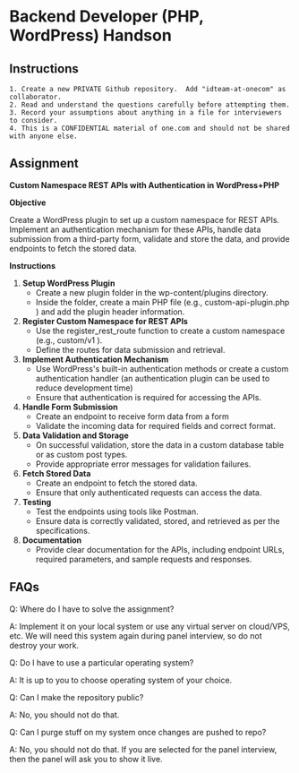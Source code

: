 # Backend Developer (PHP, WordPress) Handson

## Instructions

```
1. Create a new PRIVATE Github repository.  Add "idteam-at-onecom" as collaborator.
2. Read and understand the questions carefully before attempting them.
3. Record your assumptions about anything in a file for interviewers to consider.
4. This is a CONFIDENTIAL material of one.com and should not be shared with anyone else.
```

## Assignment
**Custom Namespace REST APIs with Authentication in WordPress+PHP**

**Objective**

Create a WordPress plugin to set up a custom namespace for REST APIs. Implement an authentication mechanism for these APIs, handle data submission from a third-party form, validate and store the data, and provide endpoints to fetch the stored data.

**Instructions**

1. **Setup WordPress Plugin**
    - Create a new plugin folder in the  wp-content/plugins directory.
    - Inside the folder, create a main PHP file (e.g.,  custom-api-plugin.php ) and add the plugin header information.
2. **Register Custom Namespace for REST APIs**
    - Use the  register\_rest\_route function to create a custom namespace (e.g.,  custom/v1 ).
    - Define the routes for data submission and retrieval.
3. **Implement Authentication Mechanism**
    - Use WordPress's built-in authentication methods or create a custom authentication handler (an authentication plugin can be used to reduce development time)
    - Ensure that authentication is required for accessing the APIs.
4. **Handle Form Submission**
    - Create an endpoint to receive form data from a form
    - Validate the incoming data for required fields and correct format.
5. **Data Validation and Storage**
    - On successful validation, store the data in a custom database table or as custom post types.
    - Provide appropriate error messages for validation failures.
6. **Fetch Stored Data**
    - Create an endpoint to fetch the stored data.
    - Ensure that only authenticated requests can access the data.
7. **Testing**
    - Test the endpoints using tools like Postman.
    - Ensure data is correctly validated, stored, and retrieved as per the specifications.
8. **Documentation**
    - Provide clear documentation for the APIs, including endpoint URLs, required parameters, and sample requests and responses.


## FAQs

Q: Where do I have to solve the assignment?

A: Implement it on your local system or use any virtual server on cloud/VPS, etc. We will need this system again during panel interview, so do not destroy your work.

Q: Do I have to use a particular operating system?

A: It is up to you to choose operating system of your choice.

Q: Can I make the repository public?

A: No, you should not do that.

Q: Can I purge stuff on my system once changes are pushed to repo?

A: No, you should not do that. If you are selected for the panel interview, then the panel will ask you to show it live.
